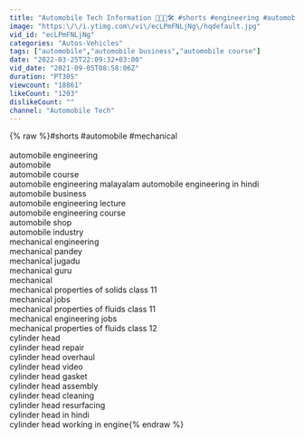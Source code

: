 ```yaml
---
title: "Automobile Tech Information 🚗🔩🔧🛠️ #shorts #engineering #automobile #engine"
image: "https:\/\/i.ytimg.com\/vi\/ecLPmFNLjNg\/hqdefault.jpg"
vid_id: "ecLPmFNLjNg"
categories: "Autos-Vehicles"
tags: ["automobile","automobile business","automobile course"]
date: "2022-03-25T22:09:32+03:00"
vid_date: "2021-09-05T08:58:06Z"
duration: "PT30S"
viewcount: "18861"
likeCount: "1203"
dislikeCount: ""
channel: "Automobile Tech"
---
```

{% raw %}#shorts #automobile #mechanical<br /><br />automobile engineering<br />automobile<br />automobile course<br />automobile engineering malayalam automobile engineering in hindi<br />automobile business<br />automobile engineering lecture<br />automobile engineering course<br />automobile shop<br />automobile industry<br />mechanical engineering<br />mechanical pandey<br />mechanical jugadu<br />mechanical guru<br />mechanical<br />mechanical properties of solids class 11<br />mechanical jobs<br />mechanical properties of fluids class 11<br />mechanical engineering jobs<br />mechanical properties of fluids class 12<br />cylinder head<br />cylinder head repair<br />cylinder head overhaul<br />cylinder head video<br />cylinder head gasket<br />cylinder head assembly<br />cylinder head cleaning<br />cylinder head resurfacing<br />cylinder head in hindi<br />cylinder head working in engine{% endraw %}

